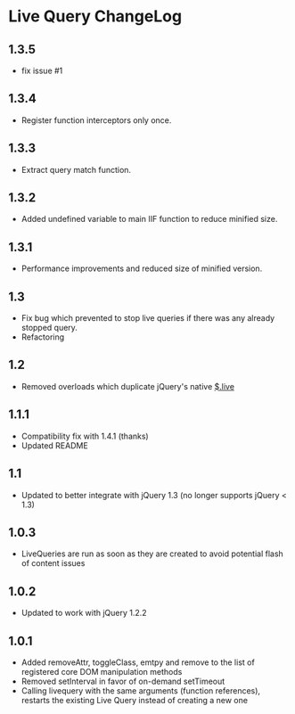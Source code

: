 # Live Query ChangeLog

## 1.3.5
* fix issue #1

## 1.3.4
* Register function interceptors only once.

## 1.3.3
* Extract query match function.

## 1.3.2
* Added undefined variable to main IIF function to reduce minified size.

## 1.3.1
* Performance improvements and reduced size of minified version.

## 1.3

* Fix bug which prevented to stop live queries if there was any already stopped query.
* Refactoring

## 1.2

* Removed overloads which duplicate jQuery's native [$.live](http://api.jquery.com/live/)

## 1.1.1

* Compatibility fix with 1.4.1 (thanks)
* Updated README

## 1.1

* Updated to better integrate with jQuery 1.3 (no longer supports jQuery < 1.3)

## 1.0.3

* LiveQueries are run as soon as they are created to avoid potential flash of content issues

## 1.0.2

* Updated to work with jQuery 1.2.2

## 1.0.1

* Added removeAttr, toggleClass, emtpy and remove to the list of registered core DOM manipulation methods
* Removed setInterval in favor of on-demand setTimeout
* Calling livequery with the same arguments (function references), restarts the existing Live Query instead of creating a new one